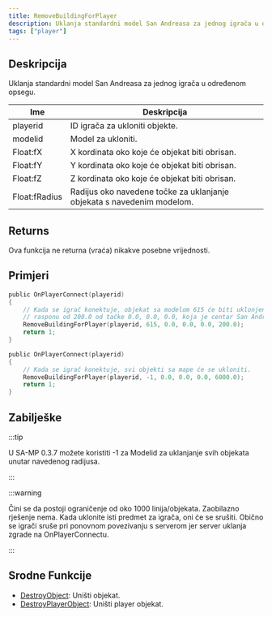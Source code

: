 ```yaml
---
title: RemoveBuildingForPlayer
description: Uklanja standardni model San Andreasa za jednog igrača u određenom opsegu.
tags: ["player"]
---
```


## Deskripcija

Uklanja standardni model San Andreasa za jednog igrača u određenom opsegu.

| Ime           | Deskripcija                                                            |
| ------------- | ---------------------------------------------------------------------- |
| playerid      | ID igrača za ukloniti objekte.                                         |
| modelid       | Model za ukloniti.                                                     |
| Float:fX      | X kordinata oko koje će objekat biti obrisan.                          |
| Float:fY      | Y kordinata oko koje će objekat biti obrisan.                          |
| Float:fZ      | Z kordinata oko koje će objekat biti obrisan.                          |
| Float:fRadius | Radijus oko navedene točke za uklanjanje objekata s navedenim modelom. |

## Returns

Ova funkcija ne returna (vraća) nikakve posebne vrijednosti.

## Primjeri

```c
public OnPlayerConnect(playerid)
{
    // Kada se igrač konektuje, objekat sa modelom 615 će biti uklonjen u
    // rasponu od 200.0 od tačke 0.0, 0.0, 0.0, koja je centar San Andreas-a.
    RemoveBuildingForPlayer(playerid, 615, 0.0, 0.0, 0.0, 200.0);
    return 1;
}

public OnPlayerConnect(playerid)
{
    // Kada se igrač konektuje, svi objekti sa mape će se ukloniti.
    RemoveBuildingForPlayer(playerid, -1, 0.0, 0.0, 0.0, 6000.0);
    return 1;
}
```

## Zabilješke

:::tip

U SA-MP 0.3.7 možete koristiti -1 za Modelid za uklanjanje svih objekata unutar navedenog radijusa.

:::

:::warning

Čini se da postoji ograničenje od oko 1000 linija/objekata. Zaobilazno rješenje nema. Kada uklonite isti predmet za igrača, oni će se srušiti. Obično se igrači sruše pri ponovnom povezivanju s serverom jer server uklanja zgrade na OnPlayerConnectu.

:::

## Srodne Funkcije

- [DestroyObject](DestroyObject): Uništi objekat.
- [DestroyPlayerObject](DestroyPlayerObject): Uništi player objekat.
